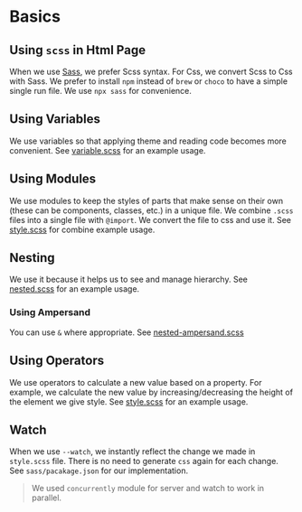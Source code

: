 # Basics

## Using `scss` in Html Page

When we use [Sass](https://sass-lang.com/), we prefer Scss syntax. For Css, we
convert Scss to Css with Sass. We prefer to install `npm` instead of `brew` or
`choco` to have a simple single run file. We use `npx sass` for convenience.

## Using Variables

We use variables so that applying theme and reading code becomes more
convenient. See [variable.scss](sass/variable.scss) for an example usage.

## Using Modules

We use modules to keep the styles of parts that make sense on their own (these
can be components, classes, etc.) in a unique file. We combine `.scss` files
into a single file with `@import`. We convert the file to css and use it. See
[style.scss](sass/style.scss) for combine example usage.

## Nesting

We use it because it helps us to see and manage hierarchy. See
[nested.scss](sass/nested.scss) for an example usage.

### Using Ampersand

You can use `&` where appropriate. See
[nested-ampersand.scss](sass/nested-ampersand.scss)

## Using Operators

We use operators to calculate a new value based on a property. For example, we
calculate the new value by increasing/decreasing the height of the element we
give style. See [style.scss](sass/style.scss) for an example usage.

## Watch

When we use `--watch`, we instantly reflect the change we made in `style.scss`
file. There is no need to generate `css` again for each change. See
`sass/pacakage.json` for our implementation.

> We used `concurrently` module for server and watch to work in parallel.
